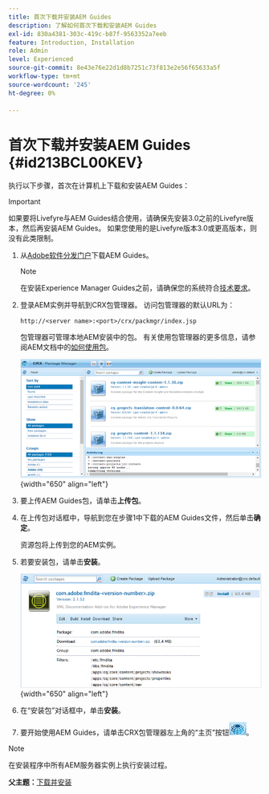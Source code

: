 ```yaml
---
title: 首次下载并安装AEM Guides
description: 了解如何首次下载和安装AEM Guides
exl-id: 830a4381-303c-419c-b87f-9563352a7eeb
feature: Introduction, Installation
role: Admin
level: Experienced
source-git-commit: 8e43e76e22d1d8b7251c73f813e2e56f65633a5f
workflow-type: tm+mt
source-wordcount: '245'
ht-degree: 0%

---
```


# 首次下载并安装AEM Guides {#id213BCL00KEV}

执行以下步骤，首次在计算机上下载和安装AEM Guides：

>[!IMPORTANT]
>
> 如果要将Livefyre与AEM Guides结合使用，请确保先安装3.0之前的Livefyre版本，然后再安装AEM Guides。 如果您使用的是Livefyre版本3.0或更高版本，则没有此类限制。

1. 从[Adobe软件分发门户](https://experience.adobe.com/#/downloads/content/software-distribution/en/aem.html)下载AEM Guides。
   >[!NOTE]
   >
   >在安装Experience Manager Guides之前，请确保您的系统符合[技术要求](../install-guide/download-install-technical-requirements.md)。
1. 登录AEM实例并导航到CRX包管理器。 访问包管理器的默认URL为：

   ```http
   http://<server name>:<port>/crx/packmgr/index.jsp
   ```

   包管理器可管理本地AEM安装中的包。 有关使用包管理器的更多信息，请参阅AEM文档中的[如何使用包](https://helpx.adobe.com/experience-manager/6-5/sites/administering/using/package-manager.html)。

   ![](assets/package-manager.png){width="650" align="left"}

1. 要上传AEM Guides包，请单击&#x200B;**上传包**。

1. 在上传包对话框中，导航到您在步骤1中下载的AEM Guides文件，然后单击&#x200B;**确定**。

   资源包将上传到您的AEM实例。

1. 若要安装包，请单击&#x200B;**安装**。

   ![](assets/install-package.png){width="650" align="left"}

1. 在“安装包”对话框中，单击&#x200B;**安装**。

1. 要开始使用AEM Guides，请单击CRX包管理器左上角的“主页”按钮![](assets/home-button.png)。


>[!NOTE]
>
> 在安装程序中所有AEM服务器实例上执行安装过程。

**父主题：**[&#x200B;下载并安装](download-install.md)
